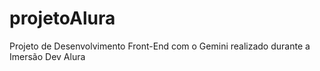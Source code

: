 # projetoAlura
Projeto de Desenvolvimento Front-End com o Gemini realizado durante a Imersão Dev Alura
